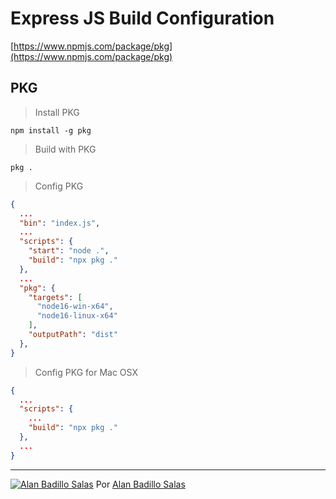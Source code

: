 # Express JS Build Configuration

[https://www.npmjs.com/package/pkg](https://www.npmjs.com/package/pkg)

## PKG

> Install PKG

	npm install -g pkg

> Build with PKG

	pkg .

> Config PKG

```json
{
  ...
  "bin": "index.js",
  ...
  "scripts": {
    "start": "node .",
    "build": "npx pkg ."
  },
  ...
  "pkg": {
    "targets": [
      "node16-win-x64",
      "node16-linux-x64"
    ],
    "outputPath": "dist"
  },
}
```

> Config PKG for Mac OSX

```json
{
  ...
  "scripts": {
    ...
    "build": "npx pkg ."
  },
  ...
}
```

---

[![Alan Badillo Salas](https://avatars.githubusercontent.com/u/79223578?s=40&v=4 "Alan Badillo Salas")](https://github.com/dragonnomada) Por [Alan Badillo Salas](https://github.com/dragonnomada)
